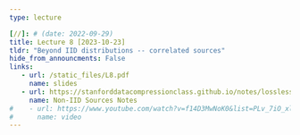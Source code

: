 ```yaml
---
type: lecture

[//]: # (date: 2022-09-29)
title: Lecture 8 [2023-10-23]
tldr: "Beyond IID distributions -- correlated sources"
hide_from_announcments: False
links:
   - url: /static_files/L8.pdf 
     name: slides
   - url: https://stanforddatacompressionclass.github.io/notes/lossless_iid/non_iid_sources.html
     name: Non-IID Sources Notes
#    - url: https://www.youtube.com/watch?v=f14D3MwNoK0&list=PLv_7iO_xlL0Jgc35Pqn7XP5VTQ5krLMOl
#      name: video
---
```





